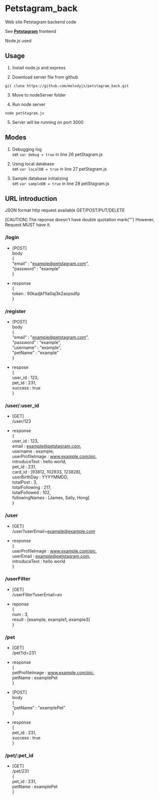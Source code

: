# Petstagram_back
Web site
Petstagram backend code

See [**Petstagram**](https://github.com/psi9730/pet-stagram) frontend

Node.js used

## Usage
1. Install node.js and express

2. Download server file from github

`git clone https://github.com/melodyjs/petstagram_back.git`

3. Move to nodeServer folder

4. Run node server 

`node petStagram.js`

5. Server will be running on port 3000

## Modes
1. Debugging log  
set `var debug = true` in line 26 petStagram.js

2. Using local database  
set `var localDB = true` in line 27 petStagram.js

3. Sample database initializing  
set `var sampleDB = true` in line 28 petStagram.js 

## URL introduction  
JSON format http request available
GET/POST/PUT/DELETE

[CAUTION]
The reponse doesn't have double quotation mark("")
However, Request MUST have it. 

### /login  
- [POST]  
  body  
  {  
    "email" : "example@petstagram.com",  
    "password" : "example"  
  }  
  
- response  
  {  
    token : 90kadjkf1la0aj3k2aopsdfp  
   }  
  
### /register  
- [POST]  
  body  
  {  
    "email" : "example@petstagram.com",  
    "password" : "example",  
    "username" : "example",  
    "petName" : "example"  
  }  
  
- respose  
  {  
      user_id : 123,  
      pet_id : 231,  
      success : true  
  }  
  
### /user/:user_id  
- [GET]  
  /user/123  
  
- response  
  {  
      user_id : 123,  
      email : example@petstagram.com,  
      username : example,  
      userProfileImage : www.example.com/pic,  
      introduceText : hello world,  
      pet_id : 231,  
      card_id : [93812, 102933, 123828],  
      userBirthDay : YYYYMMDD,  
      totalPost : 3,  
      totalFollowing : 217,  
      totalFollowed : 102,  
      followingNames : [James, Sally, Hong]  
  }  
  
### /user  
- [GET]  
  /user?userEmail=example@example.com  
  
- response  
  {  
      userProfileImage : www.example.com/pic,  
      userEmail : example@petstagram.com,  
      introduceText : hello world  
  }  
  
### /userFilter  
- [GET]  
  /userFilter?userEmail=ex  
  
- reponse  
  {  
      num : 3,  
      result : [example, example1, example3]  
  }  
  
### /pet  
- [GET]  
  /pet?id=231  
  
- response  
  {  
      petProfileImage : www.example.com/pic,  
      petName : examplePet  
  }  
  
- [POST]  
  body  
  {  
      "petName" : "examplePet"  
  }  
  
- response  
  {  
      pet_id : 231,  
      success : true  
  }  

### /pet/:pet_id  
- [GET]  
  /pet/231  
  {  
      pet_id : 231,  
      petName : examplePet  
  }  
  

  
